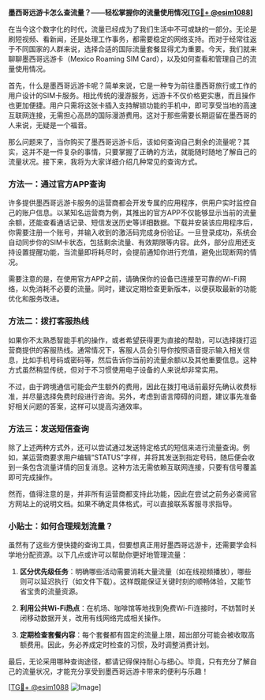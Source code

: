 **墨西哥远游卡怎么查流量？——轻松掌握你的流量使用情况[[TG💪+ @esim1088](https://t.me/s/esim1088)]**

在当今这个数字化的时代，流量已经成为了我们生活中不可或缺的一部分。无论是刷短视频、看新闻，还是处理工作事务，都需要稳定的网络支持。而对于经常往返于不同国家的人群来说，选择合适的国际流量套餐显得尤为重要。今天，我们就来聊聊墨西哥远游卡（Mexico Roaming SIM Card），以及如何查看和管理自己的流量使用情况。

首先，什么是墨西哥远游卡呢？简单来说，它是一种专为前往墨西哥旅行或工作的用户设计的SIM卡服务。相比传统的漫游服务，远游卡不仅价格更实惠，而且操作也更加便捷。用户只需将这张卡插入支持解锁功能的手机中，即可享受当地的高速互联网连接，无需担心高昂的国际漫游费用。这对于那些需要长期逗留在墨西哥的人来说，无疑是一个福音。

那么问题来了，当你购买了墨西哥远游卡后，该如何查询自己剩余的流量呢？其实，这并不是一件复杂的事情，只要掌握了正确的方法，就能随时随地了解自己的流量状况。接下来，我将为大家详细介绍几种常见的查询方式。

### 方法一：通过官方APP查询

许多提供墨西哥远游卡服务的运营商都会开发专属的应用程序，供用户实时监控自己的账户信息。以某知名运营商为例，其推出的官方APP不仅能够显示当前的流量余额，还能查看通话记录、短信发送历史等详细数据。下载并安装该应用程序后，你需要注册一个账号，并输入收到的激活码完成身份验证。一旦登录成功，系统会自动同步你的SIM卡状态，包括剩余流量、有效期限等内容。此外，部分应用还支持设置提醒功能，当流量即将耗尽时，会提前通知你进行充值，避免出现断网的情况。

需要注意的是，在使用官方APP之前，请确保你的设备已连接至可靠的Wi-Fi网络，以免消耗不必要的流量。同时，建议定期检查更新版本，以便获取最新的功能优化和服务改进。

### 方法二：拨打客服热线

如果你不太熟悉智能手机的操作，或者希望获得更为直接的帮助，可以选择拨打运营商提供的客服热线。通常情况下，客服人员会引导你按照语音提示输入相关信息，比如手机号码或密码等，然后告诉你当前的流量余额以及其他重要信息。这种方式虽然稍显传统，但对于不习惯使用电子设备的人来说却非常实用。

不过，由于跨境通信可能会产生额外的费用，因此在拨打电话前最好先确认收费标准，并尽量选择免费时段进行咨询。另外，考虑到语言障碍的问题，建议事先准备好相关问题的答案，这样可以提高沟通效率。

### 方法三：发送短信查询

除了上述两种方式外，还可以尝试通过发送特定格式的短信来进行流量查询。例如，某运营商要求用户编辑“STATUS”字样，并将其发送到指定号码，随后便会收到一条包含流量详情的回复消息。这种方法无需依赖互联网连接，只要有信号覆盖即可完成操作。

然而，值得注意的是，并非所有运营商都支持此功能，因此在尝试之前务必查阅官方网站上的说明文档。如果不确定具体格式，可以直接联系客服寻求指导。

### 小贴士：如何合理规划流量？

虽然有了这些方便快捷的查询工具，但要想真正用好墨西哥远游卡，还需要学会科学地分配资源。以下几点或许可以帮助你更好地管理流量：

1. **区分优先级任务**：明确哪些活动需要消耗大量流量（如在线视频播放），哪些则可以延迟执行（如文件下载）。这样既能保证关键时刻的顺畅体验，又能节省宝贵的流量资源。
   
2. **利用公共Wi-Fi热点**：在机场、咖啡馆等地找到免费Wi-Fi连接时，不妨暂时关闭移动数据开关，改用有线网络完成相关操作。
   
3. **定期检查套餐内容**：每个套餐都有固定的流量上限，超出部分可能会被收取高额费用。因此，务必养成定时检查的习惯，及时调整消费计划。

最后，无论采用哪种查询途径，都请记得保持耐心与细心。毕竟，只有充分了解自己的流量状况，才能充分享受到墨西哥远游卡带来的便利与乐趣！

[[TG💪+ @esim1088](https://t.me/s/esim1088) ![Image](https://i.postimg.cc/4NQfJmqS/Snipaste-2025-05-13-00-14-12.png)]